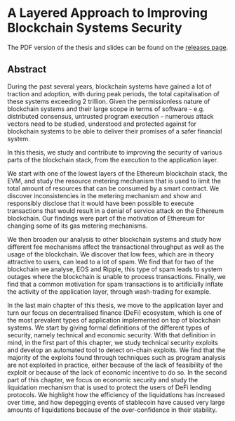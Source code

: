 # A Layered Approach to Improving Blockchain Systems Security

The PDF version of the thesis and slides can be found on the [releases page](https://github.com/danhper/phd-thesis/releases).

## Abstract

During the past several years, blockchain systems have gained a lot of traction and adoption, with during peak periods, the total capitalisation of these systems exceeding 2 trillion.
Given the permissionless nature of blockchain systems and their large scope in terms of software - e.g. distributed consensus, untrusted program execution - numerous attack vectors need to be studied, understood and protected against for blockchain systems to be able to deliver their promises of a safer financial system.

In this thesis, we study and contribute to improving the security of various parts of the blockchain stack, from the execution to the application layer.

We start with one of the lowest layers of the Ethereum blockchain stack, the EVM, and study the resource metering mechanism that is used to limit the total amount of resources that can be consumed by a smart contract.
We discover inconsistencies in the metering mechanism and show and responsibly disclose that it would have been possible to execute transactions that would result in a denial of service attack on the Ethereum blockchain.
Our findings were part of the motivation of Ethereum for changing some of its gas metering mechanisms.

We then broaden our analysis to other blockchain systems and study how different fee mechanisms affect the transactional throughput as well as the usage of the blockchain.
We discover that low fees, which are in theory attractive to users, can lead to a lot of spam.
We find that for two of the blockchain we analyse, EOS and Ripple, this type of spam leads to system outages where the blockchain is unable to process transactions.
Finally, we find that a common motivation for spam transactions is to artificially inflate the activity of the application layer, through wash-trading for example.

In the last main chapter of this thesis, we move to the application layer and turn our focus on decentralised finance (DeFi) ecosystem, which is one of the most prevalent types of application implemented on top of blockchain systems.
We start by giving formal definitions of the different types of security, namely technical and economic security.
With that definition in mind, in the first part of this chapter, we study technical security exploits and develop an automated tool to detect on-chain exploits.
We find that the majority of the exploits found through techniques such as program analysis are not exploited in practice, either because of the lack of feasibility of the exploit or because of the lack of economic incentive to do so.
In the second part of this chapter, we focus on economic security and study the liquidation mechanism that is used to protect the users of DeFi lending protocols.
We highlight how the efficiency of the liquidations has increased over time, and how depegging events of stablecoin have caused very large amounts of liquidations because of the over-confidence in their stability.

